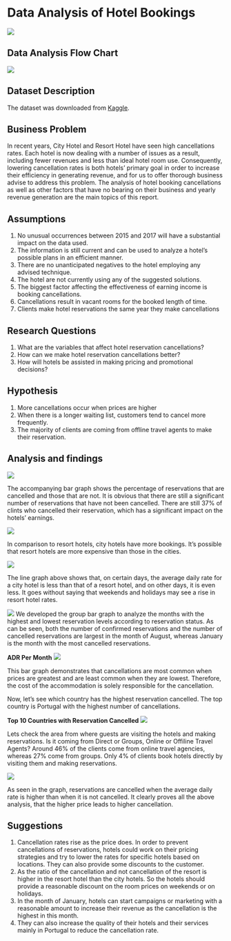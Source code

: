 # Data Analysis of Hotel Bookings

![](https://github.com/OluwakemiOretade/Python-Project-Data-Analysis-of-Hotel-Bookings/blob/main/Dataset%20for%20Project/hotel_pic.jpg)

## Data Analysis Flow Chart
![](https://github.com/OluwakemiOretade/Python-Project-Data-Analysis-of-Hotel-Bookings/blob/main/Dataset%20for%20Project/Project_flowchat.png)

## Dataset Description
The dataset was downloaded from [Kaggle](https://www.kaggle.com/datasets/mojtaba142/hotel-booking).
## Business Problem
In recent years, City Hotel and Resort Hotel have seen high cancellations rates. Each hotel is now dealing with a number of issues as a result, including fewer revenues and less than ideal hotel room use. Consequently, lowering cancellation rates is both hotels’ primary goal in order to increase their efficiency in generating revenue, and for us to offer thorough business advise to address this problem.
The analysis of hotel booking cancellations as well as other factors that have no bearing on their business and yearly revenue generation are the main topics of this report.

## Assumptions
1.	No unusual occurrences between 2015 and 2017 will have a substantial impact on the data used.
2.	The information is still current and can be used to analyze a hotel’s possible plans in an efficient manner.
3.	There are no unanticipated negatives to the hotel employing any advised technique.
4.	The hotel are not currently using any of the suggested solutions.
5.	The biggest factor affecting the effectiveness of earning income is booking cancellations.
6.	Cancellations result in vacant rooms for the booked length of time.
7.	Clients make hotel reservations the same year they make cancellations

## Research Questions
1.	What are the variables that affect hotel reservation cancellations?
2.	How can we make hotel reservation cancellations better?
3.	How will hotels be assisted in making pricing and promotional decisions?

## Hypothesis
1.	More cancellations occur when prices are higher
2.	When there is a longer waiting list, customers tend to cancel more frequently.
3.	The majority of clients are coming from offline travel agents to make their reservation.

## Analysis and findings

![](https://github.com/OluwakemiOretade/Python-Project-Data-Analysis-of-Hotel-Bookings/blob/main/Dataset%20for%20Project/reservation.png)

The accompanying bar graph shows the percentage of reservations that are cancelled and those that are not. It is obvious that there are still a significant number of reservations that have not been cancelled. There are still 37% of clints who cancelled their reservation, which has a significant impact on the hotels’ earnings.

![](https://github.com/OluwakemiOretade/Python-Project-Data-Analysis-of-Hotel-Bookings/blob/main/Dataset%20for%20Project/Reservation_diff_hotels.png)

In comparison to resort hotels, city hotels have more bookings. It’s possible that resort hotels are more expensive than those in the cities.

![](https://github.com/OluwakemiOretade/Python-Project-Data-Analysis-of-Hotel-Bookings/blob/main/Dataset%20for%20Project/Avg_daily_rate.png)

The line graph above shows that, on certain days, the average daily rate for a city hotel is less than that of a resort hotel, and on other days, it is even less. It goes without saying that weekends and holidays may see a rise in resort hotel rates.

![](https://github.com/OluwakemiOretade/Python-Project-Data-Analysis-of-Hotel-Bookings/blob/main/Dataset%20for%20Project/Screenshot%202024-03-14%20163850.png)
We developed the group bar graph to analyze the months with the highest and lowest reservation levels according to reservation status. As can be seen, both the number of confirmed reservations and the number of cancelled reservations are largest in the month of August, whereas January is the month with the most cancelled reservations.


**ADR Per Month**
![](https://github.com/OluwakemiOretade/Python-Project-Data-Analysis-of-Hotel-Bookings/blob/main/Dataset%20for%20Project/ADR_Per_Month.png)

This bar graph demonstrates that cancellations are most common when prices are greatest and are least common when they are lowest. Therefore, the cost of the accommodation is solely responsible for the cancellation.

Now, let’s see which country has the highest reservation cancelled. The top country is Portugal with the highest number of cancellations.


**Top 10 Countries with Reservation Cancelled**
![](https://github.com/OluwakemiOretade/Python-Project-Data-Analysis-of-Hotel-Bookings/blob/main/Dataset%20for%20Project/Top_10_countries_reservation_cancelled.png)

Lets check the area from where guests are visiting the hotels and making reservations. Is it coming from Direct or Groups, Online or Offiline Travel Agents? Around 46% of the clients come from online travel agencies, whereas 27% come from groups. Only 4% of clients book hotels directly by visiting them and making reservations.

![](https://github.com/OluwakemiOretade/Python-Project-Data-Analysis-of-Hotel-Bookings/blob/main/Dataset%20for%20Project/Avg_daily_rate_2.png)

As seen in the graph, reservations are cancelled when the average daily rate is higher than when it is not cancelled. It clearly proves all the above analysis, that the higher price leads to higher cancellation.

## Suggestions

1.	Cancellation rates rise as the price does. In order to prevent cancellations of reservations, hotels could work on their pricing strategies and try to lower the rates for specific hotels based on locations. They can also provide some discounts to the customer.
2.	As the ratio of the cancellation and not cancellation of the resort is higher in the resort hotel than the city hotels. So the hotels should provide a reasonable discount on the room prices on weekends or on holidays.
3.	In the month of January, hotels can start campaigns or marketing with a reasonable amount to increase their revenue as the cancellation is the highest in this month.
4.	They can also increase the quality of their hotels and their services mainly in Portugal to reduce the cancellation rate.


